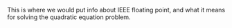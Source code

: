 This is where we would put info about IEEE floating point, and what it means for solving the quadratic equation problem.
